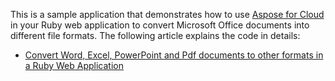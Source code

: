 This is a sample application that demonstrates how to use [Aspose for Cloud](http://cloud.aspose.com/) in your Ruby web application to convert Microsoft Office documents into different file formats. The following article explains the code in details:

* [Convert Word, Excel, PowerPoint and Pdf documents to other formats in a Ruby Web Application](http://www.aspose.com/docs/display/rest/Convert+Word%2C+Excel%2C+PowerPoint+and+Pdf+documents+to+other+formats+in+a+Ruby+Web+Application)
